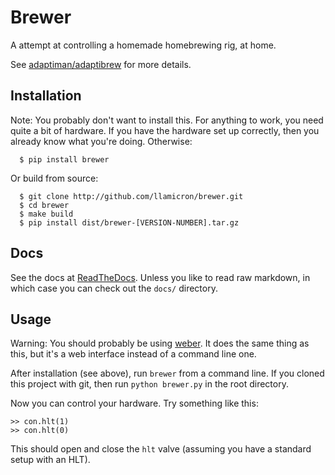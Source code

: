 # Brewer
A attempt at controlling a homemade homebrewing rig, at home.

See [adaptiman/adaptibrew](http://github.com/adaptiman/adaptibrew) for more details.

## Installation
Note: You probably don't want to install this. For anything to work, you need quite a bit of hardware. If you have the hardware set up correctly, then you already know what you're doing. Otherwise:

```
  $ pip install brewer
```

Or build from source:

```
  $ git clone http://github.com/llamicron/brewer.git
  $ cd brewer
  $ make build
  $ pip install dist/brewer-[VERSION-NUMBER].tar.gz
```

## Docs
See the docs at [ReadTheDocs](http://brewer.readthedocs.io/en/latest/). Unless you like to read raw markdown, in which case you can check out the `docs/` directory.

## Usage
Warning: You should probably be using [weber](http://github.com/llamicron/weber/). It does the same thing as this, but it's a web interface instead of a command line one.

After installation (see above), run `brewer` from a command line. If you cloned this project with git, then run `python brewer.py` in the root directory.

Now you can control your hardware. Try something like this:
```
>> con.hlt(1)
>> con.hlt(0)
```

This should open and close the `hlt` valve (assuming you have a standard setup with an HLT).

